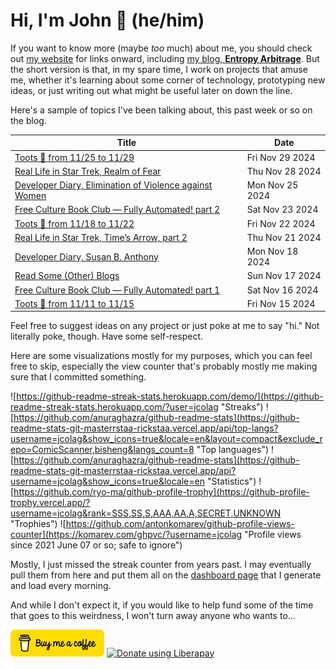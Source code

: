 # Hi, I'm John 👋 (he/him)

If you want to know more (maybe *too* much) about me, you should check out [my website](https://john.colagioia.net/) for links onward, including [my blog, **Entropy Arbitrage**](https://john.colagioia.net/blog).  But the short version is that, in my spare time, I work on projects that amuse me, whether it's learning about some corner of technology, prototyping new ideas, or just writing out what might be useful later on down the line.

Here's a sample of topics I've been talking about, this past week or so on the blog.

|Title|Date|
|-----|-------|
|[Toots 🦣 from 11/25 to 11/29](https://john.colagioia.net/blog/2024/11/29/week.html)|Fri Nov 29 2024|
|[Real Life in Star Trek, Realm of Fear](https://john.colagioia.net/blog/2024/11/28/realm-fear.html)|Thu Nov 28 2024|
|[Developer Diary, Elimination of Violence against Women](https://john.colagioia.net/blog/2024/11/25/vaw.html)|Mon Nov 25 2024|
|[Free Culture Book Club — Fully Automated! part 2](https://john.colagioia.net/blog/2024/11/23/fully-automated-2.html)|Sat Nov 23 2024|
|[Toots 🦣 from 11/18 to 11/22](https://john.colagioia.net/blog/2024/11/22/week.html)|Fri Nov 22 2024|
|[Real Life in Star Trek, Time’s Arrow, part 2](https://john.colagioia.net/blog/2024/11/21/time-s-arrow-2.html)|Thu Nov 21 2024|
|[Developer Diary, Susan B. Anthony](https://john.colagioia.net/blog/2024/11/18/susan-b-anthony.html)|Mon Nov 18 2024|
|[Read Some (Other) Blogs](https://john.colagioia.net/blog/2024/11/17/blogs.html)|Sun Nov 17 2024|
|[Free Culture Book Club — Fully Automated! part 1](https://john.colagioia.net/blog/2024/11/16/fully-automated-1.html)|Sat Nov 16 2024|
|[Toots 🦣 from 11/11 to 11/15](https://john.colagioia.net/blog/2024/11/15/week.html)|Fri Nov 15 2024|

Feel free to suggest ideas on any project or just poke at me to say "hi." Not literally poke, though. Have some self-respect.

Here are some visualizations mostly for my purposes, which you can feel free to skip, especially the view counter that's probably mostly me making sure that I committed something.

![https://github-readme-streak-stats.herokuapp.com/demo/](https://github-readme-streak-stats.herokuapp.com/?user=jcolag "Streaks")
![https://github.com/anuraghazra/github-readme-stats](https://github-readme-stats-git-masterrstaa-rickstaa.vercel.app/api/top-langs?username=jcolag&show_icons=true&locale=en&layout=compact&exclude_repo=ComicScanner,bisheng&langs_count=8 "Top languages")
![https://github.com/anuraghazra/github-readme-stats](https://github-readme-stats-git-masterrstaa-rickstaa.vercel.app/api?username=jcolag&show_icons=true&locale=en "Statistics")
![https://github.com/ryo-ma/github-profile-trophy](https://github-profile-trophy.vercel.app/?username=jcolag&rank=SSS,SS,S,AAA,AA,A,SECRET,UNKNOWN "Trophies")
![https://github.com/antonkomarev/github-profile-views-counter](https://komarev.com/ghpvc/?username=jcolag "Profile views since 2021 June 07 or so; safe to ignore")

Mostly, I just missed the streak counter from years past.  I may eventually pull them from here and put them all on the [dashboard page](https://github.com/jcolag/dash) that I generate and load every morning.

And while I don't expect it, if you would like to help fund some of the time that goes to this weirdness, I won't turn away anyone who wants to...

[<img src="images/default-yellow.png" alt="Buy Me a Coffee" width="150px"/>](https://www.buymeacoffee.com/jcolag)
<a href="https://liberapay.com/jcolag/donate"><img alt="Donate using Liberapay" src="https://liberapay.com/assets/widgets/donate.svg"></a>
